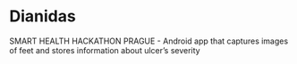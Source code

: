 # Dianidas
SMART HEALTH HACKATHON PRAGUE - Android app that captures images of feet and stores information about ulcer’s severity 
